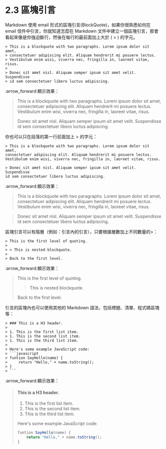 # 2.3 區塊引言

Markdown 使用 email 形式的區塊引言(BlockQuote)，如果你很熟悉如何在 email 信件中引言，你就知道怎麼在 Markdown 文件中建立一個區塊引言，那會看起來像是你強迫斷行，然後在每行的最前面加上大於 ( > ) 的字元。

```markup
> This is a blockquote with two paragraphs. Lorem ipsum dolor sit amet,
> consectetuer adipiscing elit. Aliquam hendrerit mi posuere lectus.
> Vestibulum enim wisi, viverra nec, fringilla in, laoreet vitae, risus.
> 
> Donec sit amet nisl. Aliquam semper ipsum sit amet velit. Suspendisse
> id sem consectetuer libero luctus adipiscing.
```

:arrow\_forward:顯示效果：

> This is a blockquote with two paragraphs. Lorem ipsum dolor sit amet, consectetuer adipiscing elit. Aliquam hendrerit mi posuere lectus. Vestibulum enim wisi, viverra nec, fringilla in, laoreet vitae, risus.
>
> Donec sit amet nisl. Aliquam semper ipsum sit amet velit. Suspendisse id sem consectetuer libero luctus adipiscing.

你也可以只在段落的第一行前面加上 > 的字元：

```
> This is a blockquote with two paragraphs. Lorem ipsum dolor sit amet,
consectetuer adipiscing elit. Aliquam hendrerit mi posuere lectus.
Vestibulum enim wisi, viverra nec, fringilla in, laoreet vitae, risus.

> Donec sit amet nisl. Aliquam semper ipsum sit amet velit. Suspendisse
id sem consectetuer libero luctus adipiscing.
```

:arrow\_forward:顯示效果：

> This is a blockquote with two paragraphs. Lorem ipsum dolor sit amet, consectetuer adipiscing elit. Aliquam hendrerit mi posuere lectus. Vestibulum enim wisi, viverra nec, fringilla in, laoreet vitae, risus.

> Donec sit amet nisl. Aliquam semper ipsum sit amet velit. Suspendisse id sem consectetuer libero luctus adipiscing.

區塊引言可以有階層（例如：引言內的引言），只要根據層數加上不同數量的>：

```
> This is the first level of quoting.
>
> > This is nested blockquote.
>
> Back to the first level.
```

:arrow\_forward:顯示效果：

> This is the first level of quoting.
>
> > This is nested blockquote.
>
> Back to the first level.

引言的區塊內也可以使用其他的 Markdown 語法，包括標題、清單、程式碼區塊等：

````
> ### This is a H3 header.
>
> 1. This is the first list item.
> 1. This is the second list item.
> 1. This is the third list item.
>
> Here's some example JavaScript code:
> ```javascript
> funtion SayHello(name) { 
>     return "Hello," + name.toString(); 
> }
> ```
````

:arrow\_forward:顯示效果：

> #### This is a H3 header.
>
> 1. This is the first list item.
> 2. This is the second list item.
> 3. This is the third list item.
>
> Here's some example JavaScript code:
>
> ```javascript
> funtion SayHello(name) { 
>     return "Hello," + name.toString(); 
> }
> ```

